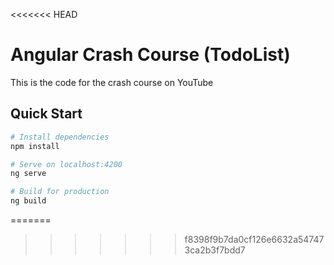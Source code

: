 <<<<<<< HEAD
# Angular Crash Course (TodoList)

This is the code for the crash course on YouTube

## Quick Start

```bash
# Install dependencies
npm install

# Serve on localhost:4200
ng serve

# Build for production
ng build
```
=======

>>>>>>> f8398f9b7da0cf126e6632a547473ca2b3f7bdd7
